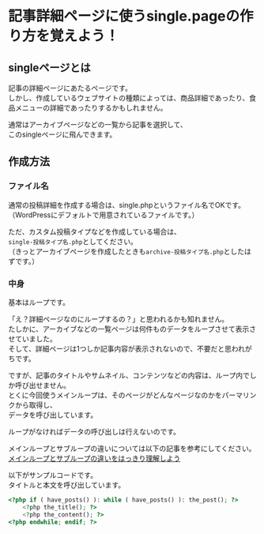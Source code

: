 # 記事詳細ページに使うsingle.pageの作り方を覚えよう！  

## singleページとは  
記事の詳細ページにあたるページです。  
しかし、作成しているウェブサイトの種類によっては、商品詳細であったり、食品メニューの詳細であったりするかもしれません。  

通常はアーカイブページなどの一覧から記事を選択して、  
このsingleページに飛んできます。  

## 作成方法  

### ファイル名  
通常の投稿詳細を作成する場合は、single.phpというファイル名でOKです。  
（WordPressにデフォルトで用意されているファイルです。）  

ただ、カスタム投稿タイプなどを作成している場合は、  
`single-投稿タイプ名.php`としてください。  
（きっとアーカイブページを作成したときも`archive-投稿タイプ名.php`としたはずです。）  

### 中身  
基本はループです。  

「え？詳細ページなのにループするの？」と思われるかも知れません。  
たしかに、アーカイブなどの一覧ページは何件ものデータをループさせて表示させていました。  
そして、詳細ページは1つしか記事内容が表示されないので、不要だと思われがちです。  

ですが、記事のタイトルやサムネイル、コンテンツなどの内容は、ループ内でしか呼び出せません。  
とくに今回使うメインループは、そのページがどんなページなのかをパーマリンクから取得し、  
データを呼び出しています。  

ループがなければデータの呼び出しは行えないのです。  

メインループとサブループの違いについては以下の記事を参考にしてください。  
[メインループとサブループの違いをはっきり理解しよう](https://haru0101.github.io/velosa/articles/wordpress/what-is-the-difference-between-mainloop-and-subloop.html#%E3%83%A1%E3%82%A4%E3%83%B3%E3%83%AB%E3%83%BC%E3%83%95%E3%82%9A%E3%81%A8%E3%81%AF)  

以下がサンプルコードです。  
タイトルと本文を呼び出しています。  

```php   
<?php if ( have_posts() ): while ( have_posts() ): the_post(); ?>
    <?php the_title(); ?>
    <?php the_content(); ?>
<?php endwhile; endif; ?>
```   